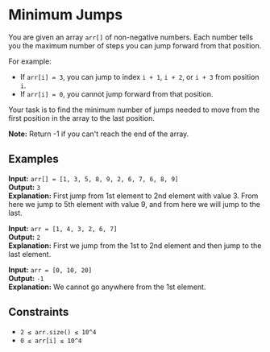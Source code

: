 # Minimum Jumps

You are given an array `arr[]` of non-negative numbers. Each number tells you the maximum number of steps you can jump forward from that position.

For example:

- If `arr[i] = 3`, you can jump to index `i + 1`, `i + 2`, or `i + 3` from position `i`.
- If `arr[i] = 0`, you cannot jump forward from that position.

Your task is to find the minimum number of jumps needed to move from the first position in the array to the last position.

**Note:** Return -1 if you can't reach the end of the array.

## Examples

**Input:** `arr[] = [1, 3, 5, 8, 9, 2, 6, 7, 6, 8, 9]`  
**Output:** `3`  
**Explanation:** First jump from 1st element to 2nd element with value 3. From here we jump to 5th element with value 9, and from here we will jump to the last.

**Input:** `arr = [1, 4, 3, 2, 6, 7]`  
**Output:** `2`  
**Explanation:** First we jump from the 1st to 2nd element and then jump to the last element.

**Input:** `arr = [0, 10, 20]`  
**Output:** `-1`  
**Explanation:** We cannot go anywhere from the 1st element.

## Constraints

- `2 ≤ arr.size() ≤ 10^4`
- `0 ≤ arr[i] ≤ 10^4`